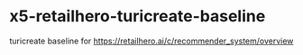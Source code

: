 # x5-retailhero-turicreate-baseline
turicreate baseline for https://retailhero.ai/c/recommender_system/overview
